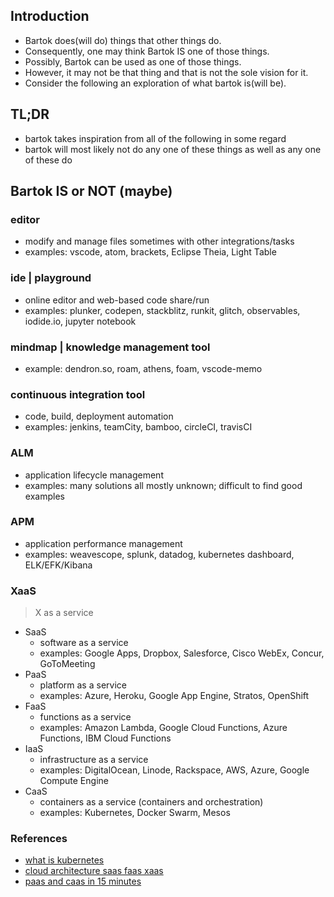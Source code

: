 <h1 style="display:none"></h1>

## Introduction
  * Bartok does(will do) things that other things do.
  * Consequently, one may think Bartok IS one of those things.
  * Possibly, Bartok can be used as one of those things.
  * However, it may not be that thing and that is not the sole vision for it.
  * Consider the following an exploration of what bartok is(will be).

## TL;DR
  * bartok takes inspiration from all of the following in some regard
  * bartok will most likely not do any one of these things as well as any one of these do

## Bartok IS or NOT (maybe)

### editor
  - modify and manage files sometimes with other integrations/tasks
  - examples: vscode, atom, brackets, Eclipse Theia, Light Table

### ide | playground
  - online editor and web-based code share/run
  - examples: plunker, codepen, stackblitz, runkit, glitch, observables, iodide.io, jupyter notebook

### mindmap | knowledge management tool
  - example: dendron.so, roam, athens, foam, vscode-memo

### continuous integration tool
  - code, build, deployment automation
  - examples: jenkins, teamCity, bamboo, circleCI, travisCI

### ALM
  - application lifecycle management
  - examples: many solutions all mostly unknown; difficult to find good examples

### APM
  - application performance management
  - examples: weavescope, splunk, datadog, kubernetes dashboard, ELK/EFK/Kibana

### XaaS

> X as a service

  - SaaS
    - software as a service
    - examples: Google Apps, Dropbox, Salesforce, Cisco WebEx, Concur, GoToMeeting
  - PaaS
    - platform as a service
    - examples: Azure, Heroku, Google App Engine, Stratos, OpenShift
  - FaaS
    - functions as a service
    - examples: Amazon Lambda, Google Cloud Functions, Azure Functions, IBM Cloud Functions
  - IaaS
    - infrastructure as a service
    - examples: DigitalOcean, Linode, Rackspace, AWS, Azure, Google Compute Engine
  - CaaS
    - containers as a service (containers and orchestration)
    - examples: Kubernetes, Docker Swarm, Mesos


### References
  - [what is kubernetes](https://kubernetes.io/docs/concepts/overview/what-is-kubernetes/)
  - [cloud architecture saas faas xaas](https://brainhub.eu/blog/cloud-architecture-saas-faas-xaas/)
  - [paas and caas in 15 minutes](https://tanzu.vmware.com/content/intersect/paas-and-caas-in-15-minutes)